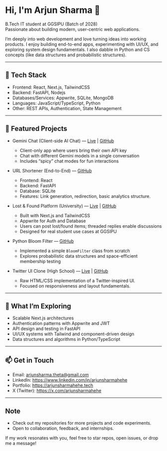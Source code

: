 # Hi, I'm Arjun Sharma 👋

B.Tech IT student at GGSIPU (Batch of 2028)  
Passionate about building modern, user-centric web applications.

I’m deeply into web development and love turning ideas into working products. I enjoy building end-to-end apps, experimenting with UI/UX, and exploring system design fundamentals. I also dabble in Python and CS concepts (like data structures and probabilistic structures).

---

## 🔧 Tech Stack

- Frontend: React, Next.js, TailwindCSS
- Backend: FastAPI, Nodejs
- Databases/Services: Appwrite, SQLite, MongoDB
- Languages: JavaScript/TypeScript, Python
- Other: REST APIs, Authentication, State Management

---

## 🧩 Featured Projects

- Gemini Chat (Client-side AI Chat) — [Live](https://gemini.arjunsharmahehe.tech) | [GitHub](https://github.com/arjunsharmahehe/gemini-chat)  
  - Client-only app where users bring their own API key
  - Chat with different Gemini models in a single conversation
  - Includes “spicy” chat modes for fun interactions

- URL Shortener (End-to-End) — [GitHub](https://github.com/arjunsharmahehe/urlShortener)  
  - Frontend: React
  - Backend: FastAPI
  - Database: SQLite
  - Features: Link generation, redirection, basic analytics structure.

- Lost & Found Platform (University) — [Live](https://lostandfoundhehe.vercel.app) | [GitHub](https://github.com/arjunsharmahehe/lost-and-found)  
  - Built with Next.js and TailwindCSS
  - Appwrite for Auth and Database
  - Users can post lost/found items; threaded replies enable discussions
  - Designed for real student use cases at GGSIPU

- Python Bloom Filter — [GitHub](https://github.com/arjunsharmahehe/bloom-filter)  
  - Implemented a simple `BloomFilter` class from scratch
  - Explores probabilistic data structures and space-efficient membership testing

- Twitter UI Clone (High School) — [Live](https://arjunsharmahehe.github.io/Twitter-clone-1.0/) | [GitHub](https://github.com/arjunsharmahehe/Twitter-clone-1.0)  
  - Raw HTML/CSS implementation of a Twitter-inspired UI.
  - Focused on responsiveness and layout fundamentals.

---

## 🚀 What I’m Exploring

- Scalable Next.js architectures
- Authentication patterns with Appwrite and JWT
- API design and testing in FastAPI
- UI/UX systems with Tailwind and component-driven design
- Data structures and algorithms in Python/TypeScript

---

## 📫 Get in Touch

- Email: [arjunsharma.theta@gmail.com](mailto:arjunsharma.theta@gmail.com)
- LinkedIn: https://www.linkedin.com/in/arjunsharmahehe
- Portfolio: https://arjunsharmahehe.tech
- X (Twitter): https://x.com/arjunsharmahehe

---

## Note

- Check out my repositories for more projects and code experiments.
- Open to collaboration, feedback, and internships.

If my work resonates with you, feel free to star repos, open issues, or drop me a message!
